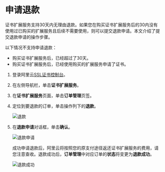 # 申请退款

证书扩展服务支持30天内无理由退款。如果您在购买证书扩展服务后的30内没有使用过已购买的扩展服务且后续不需要使用，则可以提交退款申请。本文介绍了提交退款申请的操作步骤。

以下情况不支持申请退款：

-   购买证书扩展服务后，已经超过了30天。
-   购买证书扩展服务后，已经使用购买的扩展服务申请了证书。

1.  登录阿里云[SSL证书控制台](https://yundunnext.console.aliyun.com/?p=cas)。

2.  在左侧导航栏，单击**证书扩展服务**。

3.  在**证书扩展服务**页面，单击**订单管理**页签。

4.  定位到要退款的订单，单击操作列下的**退款**。

    ![退款](https://static-aliyun-doc.oss-cn-hangzhou.aliyuncs.com/assets/img/zh-CN/6555574061/p179794.png)

5.  在**退款申请**对话框，单击**确认**。

    ![退款申请](https://static-aliyun-doc.oss-cn-hangzhou.aliyuncs.com/assets/img/zh-CN/6555574061/p179796.png)

    成功申请退款后，阿里云将按照您的原支付途径返还证书扩展服务的费用，请您注意查收。退款成功后，**订单管理**中对应订单的**状态**将变更为**退款成功**。

    ![退款成功](https://static-aliyun-doc.oss-cn-hangzhou.aliyuncs.com/assets/img/zh-CN/6555574061/p179808.png)


